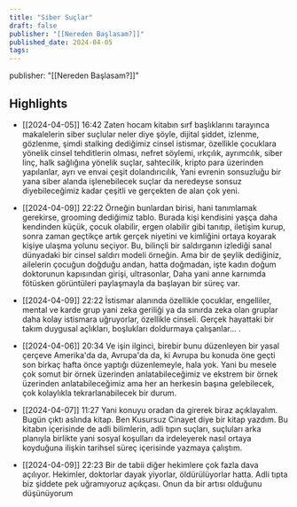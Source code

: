 ```yaml
---
title: "Siber Suçlar"
draft: false
publisher: "[[Nereden Başlasam?]]"
published_date: 2024-04-05
tags:
---
```

publisher: "[[Nereden Başlasam?]]"


## Highlights
* [[2024-04-05]] 16:42  Zaten hocam kitabın sırf başlıklarını tarayınca makalelerin siber suçlular neler diye şöyle, dijital şiddet, izlenme, gözlenme, şimdi stalking dediğimiz cinsel istismar, özellikle çocuklara yönelik cinsel tehditlerin olması, nefret söylemi, ırkçılık, ayrımcılık, siber linç, halk sağlığına yönelik suçlar, sahtecilik, kripto para üzerinden yapılanlar, ayrı ve envai çeşit dolandırıcılık, Yani evrenin sonsuzluğu bir yana siber alanda işlenebilecek suçlar da neredeyse sonsuz diyebileceğimiz kadar çeşitli ve gerçekten de alan çok yeni.

* [[2024-04-09]] 22:22  Örneğin bunlardan birisi, hani tanımlamak gerekirse, grooming dediğimiz tablo. Burada kişi kendisini yaşça daha kendinden küçük, çocuk olabilir, ergen olabilir gibi tanıtıp, iletişim kurup, sonra zaman geçtikçe artık gerçek niyetini ve kimliğini ortaya koyarak kişiye ulaşma yolunu seçiyor. Bu, bilinçli bir saldırganın izlediği sanal dünyadaki bir cinsel saldırı modeli örneğin. Ama bir de şeylik dediğiniz, ailelerin çocuğun doğduğu andan, hatta doğmadan, işte kadın doğum doktorunun kapısından girişi, ultrasonlar, Daha yani anne karnımda fötüsken görüntüleri paylaşmayla da başlayan bir süreç var.

* [[2024-04-09]] 22:22  İstismar alanında özellikle çocuklar, engelliler, mental ve karde grup yani zeka geriliği ya da sınırda zeka olan gruplar daha kolay istismara uğruyorlar, özellikle cinseli. Gerçek hayattaki bir takım duygusal açlıkları, boşlukları doldurmaya çalışanlar... .

* [[2024-04-06]] 20:34  Ve işin ilginci, birebir bunu düzenleyen bir yasal çerçeve Amerika'da da, Avrupa'da da, ki Avrupa bu konuda öne geçti son birkaç hafta önce yaptığı düzenlemeyle, hala yok. Yani bu mesele çok somut bir örnek üzerinden anlatabileceğimiz ve ekstrem bir örnek üzerinden anlatabileceğimiz ama her an herkesin başına gelebilecek, çok kolaylıkla tekrarlanabilecek bir durum.

* [[2024-04-07]] 11:27  Yani konuyu oradan da girerek biraz açıklayalım. Bugün çıktı aslında kitap. Ben Kusursuz Cinayet diye bir kitap yazdım. Bu kitabın içerisinde de adli bilimlerin, adli tıpın suçları, suçluları arka planıyla birlikte yani sosyal koşulları da irdeleyerek nasıl ortaya koyduğuna ilişkin tarihsel süreç içerisinde yazmaya çalıştım.

* [[2024-04-09]] 22:23  Bir de tabii diğer hekimlere çok fazla dava açılıyor. Hekimler, doktorlar dayak yiyorlar, öldürülüyorlar hatta. Adli tıpta biz şiddete pek uğramıyoruz açıkçası. Onun da bir artısı olduğunu düşünüyorum

